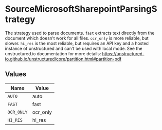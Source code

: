 # SourceMicrosoftSharepointParsingStrategy

The strategy used to parse documents. `fast` extracts text directly from the document which doesn't work for all files. `ocr_only` is more reliable, but slower. `hi_res` is the most reliable, but requires an API key and a hosted instance of unstructured and can't be used with local mode. See the unstructured.io documentation for more details: https://unstructured-io.github.io/unstructured/core/partition.html#partition-pdf


## Values

| Name       | Value      |
| ---------- | ---------- |
| `AUTO`     | auto       |
| `FAST`     | fast       |
| `OCR_ONLY` | ocr_only   |
| `HI_RES`   | hi_res     |
